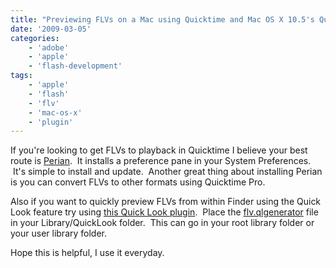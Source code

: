 ```yaml
---
title: "Previewing FLVs on a Mac using Quicktime and Mac OS X 10.5's Quick Look Feature"
date: '2009-03-05'
categories:
    - 'adobe'
    - 'apple'
    - 'flash-development'
tags:
    - 'apple'
    - 'flash'
    - 'flv'
    - 'mac-os-x'
    - 'plugin'
---
```


If you're looking to get FLVs to playback in Quicktime I believe your best route is [Perian](https://www.perian.org).  It installs a preference pane in your System Preferences.  It's simple to install and update.  Another great thing about installing Perian is you can convert FLVs to other formats using Quicktime Pro.

Also if you want to quickly preview FLVs from within Finder using the Quick Look feature try using [this Quick Look plugin](https://translate.google.com/translate?prev=_t&hl=en&ie=UTF-8&u=http%3A%2F%2Fhomepage.mac.com%2Fxdd%2Fsoftware%2Fflv%2F&sl=ja&tl=en&history_state0=).  Place the [flv.qlgenerator](https://homepage.mac.com/xdd/software/flv/download/flv_qlg01.zip) file in your Library/QuickLook folder.  This can go in your root library folder or your user library folder.

Hope this is helpful, I use it everyday.
